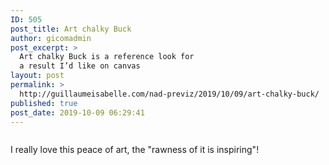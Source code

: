 ```yaml
---
ID: 505
post_title: Art chalky Buck
author: gicomadmin
post_excerpt: >
  Art chalky Buck is a reference look for
  a result I’d like on canvas
layout: post
permalink: >
  http://guillaumeisabelle.com/nad-previz/2019/10/09/art-chalky-buck/
published: true
post_date: 2019-10-09 06:29:41
---
```

<!-- wp:image {"id":504} --><figure class="wp-block-image">

<img src="http://guillaumeisabelle.com/nad-previz/wp-content/uploads/sites/19/2019/10/img_5823.jpg" alt="" class="wp-image-504" /></figure> <!-- /wp:image -->

<!-- wp:paragraph -->

I really love this peace of art, the "rawness of it is inspiring"!

<!-- /wp:paragraph -->